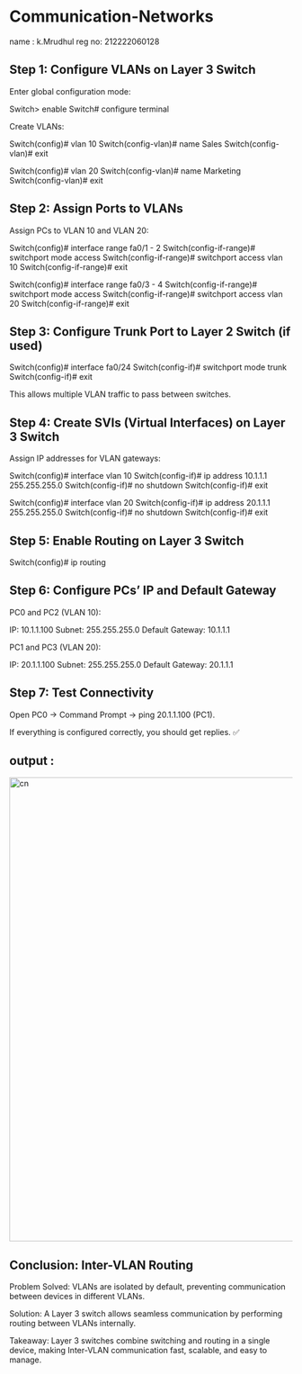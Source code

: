 

# Communication-Networks

   name : k.Mrudhul
   reg no: 212222060128

## Step 1: Configure VLANs on Layer 3 Switch

Enter global configuration mode:

Switch> enable
Switch# configure terminal


Create VLANs:

Switch(config)# vlan 10
Switch(config-vlan)# name Sales
Switch(config-vlan)# exit

Switch(config)# vlan 20
Switch(config-vlan)# name Marketing
Switch(config-vlan)# exit

## Step 2: Assign Ports to VLANs

Assign PCs to VLAN 10 and VLAN 20:

Switch(config)# interface range fa0/1 - 2
Switch(config-if-range)# switchport mode access
Switch(config-if-range)# switchport access vlan 10
Switch(config-if-range)# exit

Switch(config)# interface range fa0/3 - 4
Switch(config-if-range)# switchport mode access
Switch(config-if-range)# switchport access vlan 20
Switch(config-if-range)# exit

## Step 3: Configure Trunk Port to Layer 2 Switch (if used)
Switch(config)# interface fa0/24
Switch(config-if)# switchport mode trunk
Switch(config-if)# exit


This allows multiple VLAN traffic to pass between switches.

## Step 4: Create SVIs (Virtual Interfaces) on Layer 3 Switch

Assign IP addresses for VLAN gateways:

Switch(config)# interface vlan 10
Switch(config-if)# ip address 10.1.1.1 255.255.255.0
Switch(config-if)# no shutdown
Switch(config-if)# exit

Switch(config)# interface vlan 20
Switch(config-if)# ip address 20.1.1.1 255.255.255.0
Switch(config-if)# no shutdown
Switch(config-if)# exit

## Step 5: Enable Routing on Layer 3 Switch
Switch(config)# ip routing

## Step 6: Configure PCs’ IP and Default Gateway

PC0 and PC2 (VLAN 10):

IP: 10.1.1.100
Subnet: 255.255.255.0
Default Gateway: 10.1.1.1


PC1 and PC3 (VLAN 20):

IP: 20.1.1.100
Subnet: 255.255.255.0
Default Gateway: 20.1.1.1

## Step 7: Test Connectivity

Open PC0 → Command Prompt → ping 20.1.1.100 (PC1).

If everything is configured correctly, you should get replies. ✅



## output : 
<img width="1847" height="825" alt="cn" src="https://github.com/user-attachments/assets/e11e2a5b-5a9b-4891-a577-6160c9411530" />

## Conclusion: Inter-VLAN Routing

Problem Solved: VLANs are isolated by default, preventing communication between devices in different VLANs.

Solution: A Layer 3 switch allows seamless communication by performing routing between VLANs internally.



Takeaway: Layer 3 switches combine switching and routing in a single device, making Inter-VLAN communication fast, scalable, and easy to manage.
